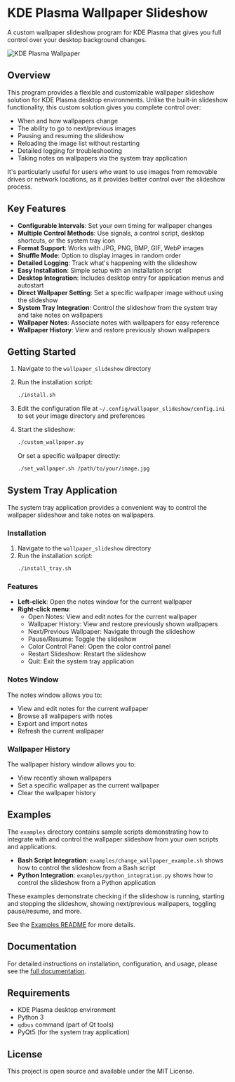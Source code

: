 # KDE Plasma Wallpaper Slideshow

A custom wallpaper slideshow program for KDE Plasma that gives you full control over your desktop background changes.

![KDE Plasma Wallpaper](https://kde.org/images/plasma5.png)

## Overview

This program provides a flexible and customizable wallpaper slideshow solution for KDE Plasma desktop environments. Unlike the built-in slideshow functionality, this custom solution gives you complete control over:

- When and how wallpapers change
- The ability to go to next/previous images
- Pausing and resuming the slideshow
- Reloading the image list without restarting
- Detailed logging for troubleshooting
- Taking notes on wallpapers via the system tray application

It's particularly useful for users who want to use images from removable drives or network locations, as it provides better control over the slideshow process.

## Key Features

- **Configurable Intervals**: Set your own timing for wallpaper changes
- **Multiple Control Methods**: Use signals, a control script, desktop shortcuts, or the system tray icon
- **Format Support**: Works with JPG, PNG, BMP, GIF, WebP images
- **Shuffle Mode**: Option to display images in random order
- **Detailed Logging**: Track what's happening with the slideshow
- **Easy Installation**: Simple setup with an installation script
- **Desktop Integration**: Includes desktop entry for application menus and autostart
- **Direct Wallpaper Setting**: Set a specific wallpaper image without using the slideshow
- **System Tray Integration**: Control the slideshow from the system tray and take notes on wallpapers
- **Wallpaper Notes**: Associate notes with wallpapers for easy reference
- **Wallpaper History**: View and restore previously shown wallpapers

## Getting Started

1. Navigate to the `wallpaper_slideshow` directory
2. Run the installation script:
   ```bash
   ./install.sh
   ```
3. Edit the configuration file at `~/.config/wallpaper_slideshow/config.ini` to set your image directory and preferences
4. Start the slideshow:
   ```bash
   ./custom_wallpaper.py
   ```

   Or set a specific wallpaper directly:
   ```bash
   ./set_wallpaper.sh /path/to/your/image.jpg
   ```

## System Tray Application

The system tray application provides a convenient way to control the wallpaper slideshow and take notes on wallpapers.

### Installation

1. Navigate to the `wallpaper_slideshow` directory
2. Run the installation script:
   ```bash
   ./install_tray.sh
   ```

### Features

- **Left-click**: Open the notes window for the current wallpaper
- **Right-click menu**:
  - Open Notes: View and edit notes for the current wallpaper
  - Wallpaper History: View and restore previously shown wallpapers
  - Next/Previous Wallpaper: Navigate through the slideshow
  - Pause/Resume: Toggle the slideshow
  - Color Control Panel: Open the color control panel
  - Restart Slideshow: Restart the slideshow
  - Quit: Exit the system tray application

### Notes Window

The notes window allows you to:
- View and edit notes for the current wallpaper
- Browse all wallpapers with notes
- Export and import notes
- Refresh the current wallpaper

### Wallpaper History

The wallpaper history window allows you to:
- View recently shown wallpapers
- Set a specific wallpaper as the current wallpaper
- Clear the wallpaper history

## Examples

The `examples` directory contains sample scripts demonstrating how to integrate with and control the wallpaper slideshow from your own scripts and applications:

- **Bash Script Integration**: `examples/change_wallpaper_example.sh` shows how to control the slideshow from a Bash script
- **Python Integration**: `examples/python_integration.py` shows how to control the slideshow from a Python application

These examples demonstrate checking if the slideshow is running, starting and stopping the slideshow, showing next/previous wallpapers, toggling pause/resume, and more.

See the [Examples README](examples/README.md) for more details.

## Documentation

For detailed instructions on installation, configuration, and usage, please see the [full documentation](DOCUMENTATION.md).

## Requirements

- KDE Plasma desktop environment
- Python 3
- `qdbus` command (part of Qt tools)
- PyQt5 (for the system tray application)

## License

This project is open source and available under the MIT License.